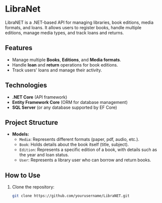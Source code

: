 # LibraNet

LibraNET is a .NET-based API for managing libraries, book editions, media formats, and loans. It allows users to register books, handle multiple editions, manage media types, and track loans and returns.

## Features

- Manage multiple **Books**, **Editions**, and **Media formats**.
- Handle **loan** and **return** operations for book editions.
- Track users' loans and manage their activity.

## Technologies

- **.NET Core** (API framework)
- **Entity Framework Core** (ORM for database management)
- **SQL Server** (or any database supported by EF Core)

## Project Structure

- **Models:**
  - `Media`: Represents different formats (paper, pdf, audio, etc.).
  - `Book`: Holds details about the book itself (title, subject).
  - `Edition`: Represents a specific edition of a book, with details such as the year and loan status.
  - `User`: Represents a library user who can borrow and return books.

## How to Use

1. Clone the repository:
   ```bash
   git clone https://github.com/yourusername/LibraNET.git
